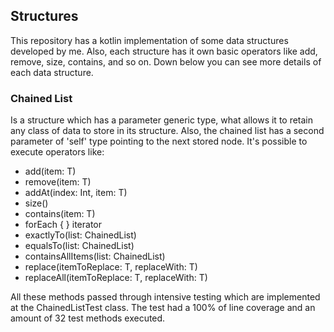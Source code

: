 ## Structures

This repository has a kotlin implementation of some data structures developed by me. Also, each structure has it own basic operators like add, remove, size, contains, and so on. Down below you can see more details of each data structure.

### Chained List

Is a structure which has a parameter generic type, what allows it to retain any class of data to store in its structure. Also, the chained list has a second parameter of 'self' type pointing to the next stored node.
It's possible to execute operators like:
 - add(item: T) 
 - remove(item: T)
 - addAt(index: Int, item: T)
 - size()
 - contains(item: T)
 - forEach { } iterator
 - exactlyTo(list: ChainedList<T>)
 - equalsTo(list: ChainedList<T>)
 - containsAllItems(list: ChainedList<T>)
 - replace(itemToReplace: T, replaceWith: T)
 - replaceAll(itemToReplace: T, replaceWith: T)

All these methods passed through intensive testing which are implemented at the ChainedListTest class. The test had a 100% of line coverage and an amount of 32 test methods executed.
